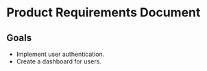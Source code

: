 # Product Requirements Document

## Goals

- Implement user authentication.
- Create a dashboard for users.
